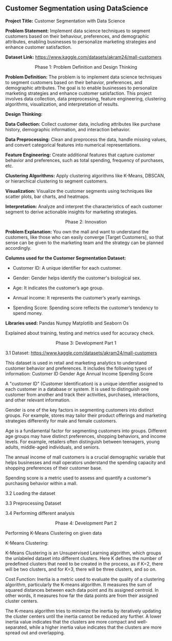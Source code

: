 ## Customer Segmentation using DataScience
**Project Title:** Customer Segmentation with Data Science

**Problem Statement:** Implement data science techniques to segment customers based on their behaviour, preferences, and demographic attributes, enabling businesses to personalize marketing strategies and enhance customer satisfaction.

**Dataset Link:** https://www.kaggle.com/datasets/akram24/mall-customers

<div align=center>Phase 1: Problem Definition and Design Thinking</div>

**Problem Definition:** The problem is to implement data science techniques to segment customers based on their behavior, preferences, and demographic attributes. The goal is to enable businesses to personalize marketing strategies and enhance customer satisfaction. This project involves data collection, data preprocessing, feature engineering, clustering algorithms, visualization, and interpretation of results.

**Design Thinking:**

**Data Collection:** Collect customer data, including attributes like purchase history, demographic information, and interaction behavior.

**Data Preprocessing:** Clean and preprocess the data, handle missing values, and convert categorical features into numerical representations.

**Feature Engineering:** Create additional features that capture customer behavior and preferences, such as total spending, frequency of purchases, etc.

**Clustering Algorithms:** Apply clustering algorithms like K-Means, DBSCAN, or hierarchical clustering to segment customers.

**Visualization:** Visualize the customer segments using techniques like scatter plots, bar charts, and heatmaps.

**Interpretation:** Analyze and interpret the characteristics of each customer segment to derive actionable insights for marketing strategies.

<div align=center>Phase 2: Innovation</div>

**Problem Explanation:** You own the mall and want to understand the customers, like those who can easily converge [Target Customers], so that sense can be given to the marketing team and the strategy can be planned accordingly.

**Columns used for the Customer Segmentation Dataset:**

- Customer ID:
 A unique identifier for each customer. 

- Gender:
 Gender helps identify the customer's biological sex.

- Age: 
It indicates the customer’s age group.

- Annual income:
 It represents the customer’s yearly earnings.

- Spending Score:
 Spending score reflects the customer’s tendency to spend money.

**Libraries used:**
Pandas
Numpy
Matplotlib and Seaborn
Os

Explained about training, testing and metrics used for accuracy check.

<div align=center>Phase 3: Development Part 1</div>

3.1 Dataset:  https://www.kaggle.com/datasets/akram24/mall-customers

 This dataset is used in retail and marketing analytics to understand customer behavior and preferences. It includes the following types of information:
Customer ID
Gender
Age
Annual Income
Spending Score

A "customer ID" (Customer Identification) is a unique identifier assigned to each customer in a database or system. It is used to distinguish one customer from another and track their activities, purchases, interactions, and other relevant information.

Gender is one of the key factors in segmenting customers into distinct groups. For example, stores may tailor their product offerings and marketing strategies differently for male and female customers.

 Age is a fundamental factor for segmenting customers into groups. Different age groups may have distinct preferences, shopping behaviors, and income levels. For example, retailers often distinguish between teenagers, young adults, middle-aged individuals, and seniors.

The annual income of mall customers is a crucial demographic variable that helps businesses and mall operators understand the spending capacity and shopping preferences of their customer base.

Spending score is a metric used to assess and quantify a customer's purchasing behavior within a mall.


3.2  Loading the dataset

3.3  Preprocessing Dataset

3.4  Performing different analysis


<div align=center>Phase 4: Development Part 2</div>

Performing K-Means Clustering on given data

K-Means Clustering: 


K-Means Clustering is an Unsupervised Learning algorithm, which groups the unlabeled dataset into different clusters. Here K defines the number of predefined clusters that need to be created in the process, as if K=2, there will be two clusters, and for K=3, there will be three clusters, and so on.


Cost Function: Inertia is a metric used to evaluate the quality of a clustering algorithm, particularly the K-means algorithm. It measures the sum of squared distances between each data point and its assigned centroid. In other words, it measures how far the data points are from their assigned cluster centers.


The K-means algorithm tries to minimize the inertia by iteratively updating the cluster centers until the inertia cannot be reduced any further. A lower inertia value indicates that the clusters are more compact and well-separated, while a higher inertia value indicates that the clusters are more spread out and overlapping.





